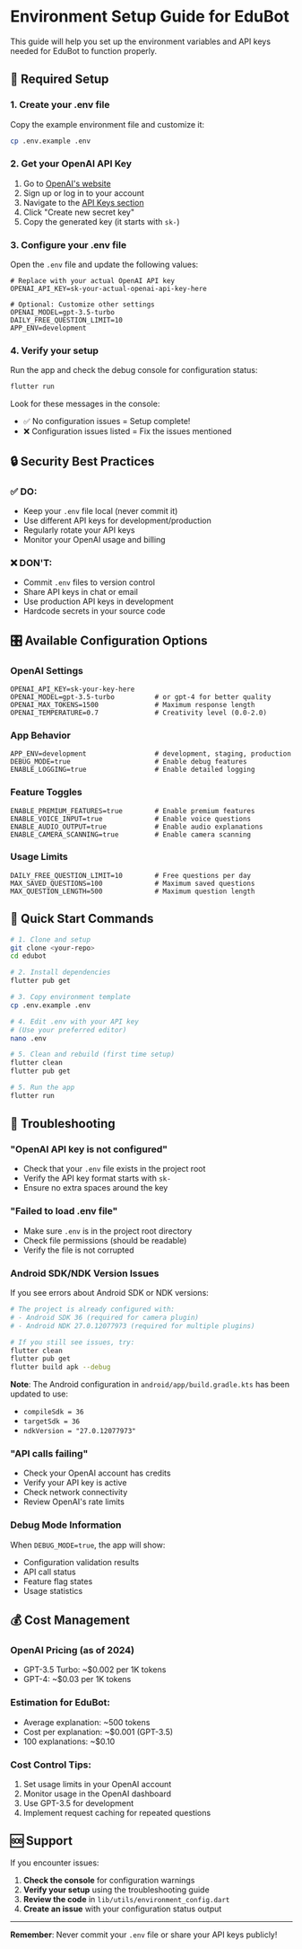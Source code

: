 # Environment Setup Guide for EduBot

This guide will help you set up the environment variables and API keys needed for EduBot to function properly.

## 🔑 Required Setup

### 1. Create your .env file

Copy the example environment file and customize it:

```bash
cp .env.example .env
```

### 2. Get your OpenAI API Key

1. Go to [OpenAI's website](https://platform.openai.com/)
2. Sign up or log in to your account
3. Navigate to the [API Keys section](https://platform.openai.com/api-keys)
4. Click "Create new secret key"
5. Copy the generated key (it starts with `sk-`)

### 3. Configure your .env file

Open the `.env` file and update the following values:

```env
# Replace with your actual OpenAI API key
OPENAI_API_KEY=sk-your-actual-openai-api-key-here

# Optional: Customize other settings
OPENAI_MODEL=gpt-3.5-turbo
DAILY_FREE_QUESTION_LIMIT=10
APP_ENV=development
```

### 4. Verify your setup

Run the app and check the debug console for configuration status:

```bash
flutter run
```

Look for these messages in the console:
- ✅ No configuration issues = Setup complete!
- ❌ Configuration issues listed = Fix the issues mentioned

## 🔒 Security Best Practices

### ✅ DO:
- Keep your `.env` file local (never commit it)
- Use different API keys for development/production
- Regularly rotate your API keys
- Monitor your OpenAI usage and billing

### ❌ DON'T:
- Commit `.env` files to version control
- Share API keys in chat or email
- Use production API keys in development
- Hardcode secrets in your source code

## 🎛 Available Configuration Options

### OpenAI Settings
```env
OPENAI_API_KEY=sk-your-key-here
OPENAI_MODEL=gpt-3.5-turbo          # or gpt-4 for better quality
OPENAI_MAX_TOKENS=1500              # Maximum response length
OPENAI_TEMPERATURE=0.7              # Creativity level (0.0-2.0)
```

### App Behavior
```env
APP_ENV=development                 # development, staging, production
DEBUG_MODE=true                     # Enable debug features
ENABLE_LOGGING=true                 # Enable detailed logging
```

### Feature Toggles
```env
ENABLE_PREMIUM_FEATURES=true        # Enable premium features
ENABLE_VOICE_INPUT=true             # Enable voice questions
ENABLE_AUDIO_OUTPUT=true            # Enable audio explanations
ENABLE_CAMERA_SCANNING=true         # Enable camera scanning
```

### Usage Limits
```env
DAILY_FREE_QUESTION_LIMIT=10        # Free questions per day
MAX_SAVED_QUESTIONS=100             # Maximum saved questions
MAX_QUESTION_LENGTH=500             # Maximum question length
```

## 🚀 Quick Start Commands

```bash
# 1. Clone and setup
git clone <your-repo>
cd edubot

# 2. Install dependencies
flutter pub get

# 3. Copy environment template
cp .env.example .env

# 4. Edit .env with your API key
# (Use your preferred editor)
nano .env

# 5. Clean and rebuild (first time setup)
flutter clean
flutter pub get

# 5. Run the app
flutter run
```

## 🔧 Troubleshooting

### "OpenAI API key is not configured"
- Check that your `.env` file exists in the project root
- Verify the API key format starts with `sk-`
- Ensure no extra spaces around the key

### "Failed to load .env file"
- Make sure `.env` is in the project root directory
- Check file permissions (should be readable)
- Verify the file is not corrupted

### Android SDK/NDK Version Issues
If you see errors about Android SDK or NDK versions:

```bash
# The project is already configured with:
# - Android SDK 36 (required for camera plugin)
# - Android NDK 27.0.12077973 (required for multiple plugins)

# If you still see issues, try:
flutter clean
flutter pub get
flutter build apk --debug
```

**Note**: The Android configuration in `android/app/build.gradle.kts` has been updated to use:
- `compileSdk = 36`
- `targetSdk = 36` 
- `ndkVersion = "27.0.12077973"`

### "API calls failing"
- Check your OpenAI account has credits
- Verify your API key is active
- Check network connectivity
- Review OpenAI's rate limits

### Debug Mode Information
When `DEBUG_MODE=true`, the app will show:
- Configuration validation results
- API call status
- Feature flag states
- Usage statistics

## 💰 Cost Management

### OpenAI Pricing (as of 2024)
- GPT-3.5 Turbo: ~$0.002 per 1K tokens
- GPT-4: ~$0.03 per 1K tokens

### Estimation for EduBot:
- Average explanation: ~500 tokens
- Cost per explanation: ~$0.001 (GPT-3.5)
- 100 explanations: ~$0.10

### Cost Control Tips:
1. Set usage limits in your OpenAI account
2. Monitor usage in the OpenAI dashboard
3. Use GPT-3.5 for development
4. Implement request caching for repeated questions

## 🆘 Support

If you encounter issues:

1. **Check the console** for configuration warnings
2. **Verify your setup** using the troubleshooting guide
3. **Review the code** in `lib/utils/environment_config.dart`
4. **Create an issue** with your configuration status output

---

**Remember**: Never commit your `.env` file or share your API keys publicly!
